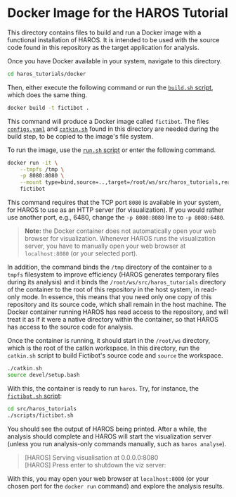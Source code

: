 # Docker Image for the HAROS Tutorial

This directory contains files to build and run a Docker image with a functional installation of HAROS.
It is intended to be used with the source code found in this repository as the target application for analysis.

Once you have Docker available in your system, navigate to this directory.

```bash
cd haros_tutorials/docker
```

Then, either execute the following command or run the [`build.sh` script](https://github.com/git-afsantos/haros_tutorials/blob/master/docker/build.sh), which does the same thing.

```bash
docker build -t fictibot .
```

This command will produce a Docker image called `fictibot`.
The files [`configs.yaml`](https://github.com/git-afsantos/haros_tutorials/blob/master/docker/configs.yaml) and [`catkin.sh`](https://github.com/git-afsantos/haros_tutorials/blob/master/docker/catkin.sh) found in this directory are needed during the build step, to be copied to the image's file system.

To run the image, use the [`run.sh` script](https://github.com/git-afsantos/haros_tutorials/blob/master/docker/run.sh) or enter the following command.

```bash
docker run -it \
    --tmpfs /tmp \
    -p 8080:8080 \
    --mount type=bind,source=..,target=/root/ws/src/haros_tutorials,readonly \
    fictibot
```

This command requires that the TCP port `8080` is available in your system, for HAROS to use as an HTTP server (for visualization).
If you would rather use another port, e.g., 6480, change the `-p 8080:8080` line to `-p 8080:6480`.

> **Note:** the Docker container does not automatically open your web browser for visualization.
> Whenever HAROS runs the visualization server, you have to manually open your web browser at `localhost:8080` (or your selected port).

In addition, the command binds the `/tmp` directory of the container to a `tmpfs` filesystem to improve efficiency (HAROS generates temporary files during its analysis) and it binds the `/root/ws/src/haros_tutorials` directory of the container to the root of this repository in the host system, in read-only mode.
In essence, this means that you need only one copy of this repository and its source code, which shall remain in the host machine.
The Docker container running HAROS has read access to the repository, and will treat it as if it were a native directory within the container, so that HAROS has access to the source code for analysis.

Once the container is running, it should start in the `/root/ws` directory, which is the root of the catkin workspace.
In this directory, run the `catkin.sh` script to build Fictibot's source code and `source` the workspace.

```bash
./catkin.sh
source devel/setup.bash
```

With this, the container is ready to run `haros`.
Try, for instance, the [`fictibot.sh` script](https://github.com/git-afsantos/haros_tutorials/blob/master/scripts/fictibot.sh):

```bash
cd src/haros_tutorials
./scripts/fictibot.sh
```

You should see the output of HAROS being printed.
After a while, the analysis should complete and HAROS will start the visualization server (unless you run analysis-only commands manually, such as `haros analyse`).

> [HAROS] Serving visualisation at 0.0.0.0:8080  
> [HAROS] Press enter to shutdown the viz server:

With this, you may open your web browser at `localhost:8080` (or your chosen port for the `docker run` command) and explore the analysis results.
